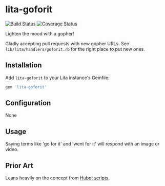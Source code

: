 # lita-goforit

[![Build Status](https://travis-ci.org/miketheman/lita-goforit.svg?branch=master)](https://travis-ci.org/miketheman/lita-goforit)
[![Coverage Status](https://coveralls.io/repos/miketheman/lita-goforit/badge.svg)](https://coveralls.io/r/miketheman/lita-goforit)

Lighten the mood with a gopher!

Gladly accepting pull requests with new gopher URLs.
See `lib/lita/handlers/goforit.rb` for the right place to put new ones.

## Installation

Add `lita-goforit` to your Lita instance's Gemfile:

``` ruby
gem 'lita-goforit'
```

## Configuration

None

## Usage

Saying terms like 'go for it' and 'went for it' will respond with an image or video.

## Prior Art

Leans heavily on the concept from [Hubot scripts](https://github.com/github/hubot-scripts/blob/master/src/scripts/go-for-it.coffee).

